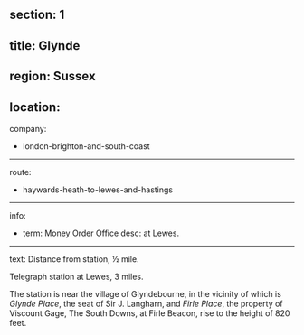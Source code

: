section: 1
----
title: Glynde
----
region: Sussex
----
location: 
----
company:
- london-brighton-and-south-coast
----
route:
- haywards-heath-to-lewes-and-hastings
----
info:
- term: Money Order Office
  desc: at Lewes.
----
text: Distance from station, ½ mile.

Telegraph station at Lewes, 3 miles.

The station is near the village of Glyndebourne, in the vicinity of which is *Glynde Place*, the seat of Sir J. Langharn, and *Firle Place*, the property of Viscount Gage, The South Downs, at Firle Beacon, rise to the height of 820 feet.
